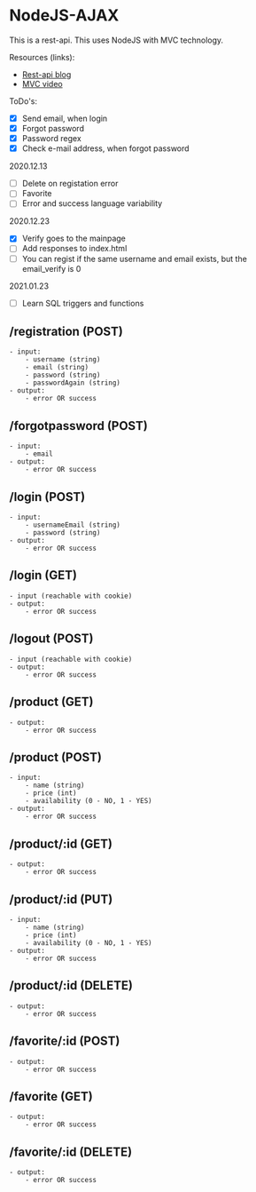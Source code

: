 # NodeJS-AJAX
This is a rest-api. This uses NodeJS with MVC technology.

Resources (links):

- [Rest-api blog](https://stackabuse.com/building-a-rest-api-with-node-and-express/)
- [MVC video](https://www.youtube.com/watch?v=dDjzTDN3cy8)

ToDo's:

 - [x] Send email, when login
 - [x] Forgot password
 - [x] Password regex
 - [x] Check e-mail address, when forgot password

2020.12.13
 - [ ] Delete on registation error
 - [ ] Favorite
 - [ ] Error and success language variability

2020.12.23
 - [x] Verify goes to the mainpage
 - [ ] Add responses to index.html
 - [ ] You can regist if the same username and email exists, but the email_verify is 0

 2021.01.23
  - [ ] Learn SQL triggers and functions

## /registration (POST)
    - input:
        - username (string)
        - email (string)
        - password (string)
        - passwordAgain (string)
    - output:
        - error OR success

## /forgotpassword (POST)
    - input:
        - email
    - output:
        - error OR success

## /login (POST)
    - input:
        - usernameEmail (string)
        - password (string)
    - output:
        - error OR success

## /login (GET)
    - input (reachable with cookie)
    - output:
        - error OR success

## /logout (POST)
    - input (reachable with cookie)
    - output:
        - error OR success

## /product (GET)
    - output:
        - error OR success

## /product (POST)
    - input:
        - name (string)
        - price (int)
        - availability (0 - NO, 1 - YES)
    - output:
        - error OR success

## /product/:id (GET)
    - output:
        - error OR success

## /product/:id (PUT)
    - input:
        - name (string)
        - price (int)
        - availability (0 - NO, 1 - YES)
    - output:
        - error OR success

## /product/:id (DELETE)
    - output:
        - error OR success

## /favorite/:id (POST)
    - output:
        - error OR success

## /favorite (GET)
    - output:
        - error OR success

## /favorite/:id (DELETE)
    - output:
        - error OR success
